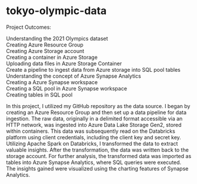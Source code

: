 # tokyo-olympic-data

Project Outcomes:  

Understanding the 2021 Olympics dataset  
Creating Azure Resource Group  
Creating Azure Storage account  
Creating a container in Azure Storage  
Uploading data files in Azure Storage Container  
Create a pipeline to ingest data from Azure storage into SQL pool tables   
Understanding the concept of Azure Synapse Analytics  
Creating a Azure Synapse workspace  
Creating a SQL pool in Azure Synapse workspace  
Creating tables in SQL pool  

In this project, I utilized my GitHub repository as the data source. I began by creating an Azure Resource Group and then set up a data pipeline for data ingestion. The raw data, originally in a delimited format accessible via an HTTP network, was ingested into Azure Data Lake Storage Gen2, stored within containers. This data was subsequently read on the Databricks platform using client credentials, including the client key and secret key. Utilizing Apache Spark on Databricks, I transformed the data to extract valuable insights. After the transformation, the data was written back to the storage account. For further analysis, the transformed data was imported as tables into Azure Synapse Analytics, where SQL queries were executed. The insights gained were visualized using the charting features of Synapse Analytics.
